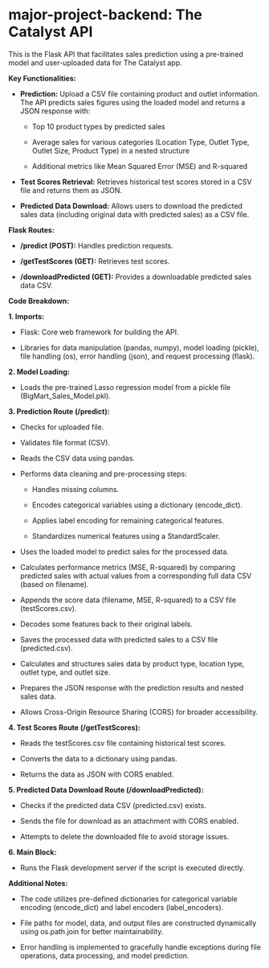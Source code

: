 # major-project-backend: The Catalyst API
This is the Flask API that facilitates sales prediction using a pre-trained model and user-uploaded data for The Catalyst app.

**Key Functionalities:**

*   **Prediction:** Upload a CSV file containing product and outlet information. The API predicts sales figures using the loaded model and returns a JSON response with:
    
    *   Top 10 product types by predicted sales
        
    *   Average sales for various categories (Location Type, Outlet Type, Outlet Size, Product Type) in a nested structure
        
    *   Additional metrics like Mean Squared Error (MSE) and R-squared
        
*   **Test Scores Retrieval:** Retrieves historical test scores stored in a CSV file and returns them as JSON.
    
*   **Predicted Data Download:** Allows users to download the predicted sales data (including original data with predicted sales) as a CSV file.
    

**Flask Routes:**

*   **/predict (POST):** Handles prediction requests.
    
*   **/getTestScores (GET):** Retrieves test scores.
    
*   **/downloadPredicted (GET):** Provides a downloadable predicted sales data CSV.
    

**Code Breakdown:**

**1\. Imports:**

*   Flask: Core web framework for building the API.
    
*   Libraries for data manipulation (pandas, numpy), model loading (pickle), file handling (os), error handling (json), and request processing (flask).
    

**2\. Model Loading:**

*   Loads the pre-trained Lasso regression model from a pickle file (BigMart\_Sales\_Model.pkl).
    

**3\. Prediction Route (/predict):**

*   Checks for uploaded file.
    
*   Validates file format (CSV).
    
*   Reads the CSV data using pandas.
    
*   Performs data cleaning and pre-processing steps:
    
    *   Handles missing columns.
        
    *   Encodes categorical variables using a dictionary (encode\_dict).
        
    *   Applies label encoding for remaining categorical features.
        
    *   Standardizes numerical features using a StandardScaler.
        
*   Uses the loaded model to predict sales for the processed data.
    
*   Calculates performance metrics (MSE, R-squared) by comparing predicted sales with actual values from a corresponding full data CSV (based on filename).
    
*   Appends the score data (filename, MSE, R-squared) to a CSV file (testScores.csv).
    
*   Decodes some features back to their original labels.
    
*   Saves the processed data with predicted sales to a CSV file (predicted.csv).
    
*   Calculates and structures sales data by product type, location type, outlet type, and outlet size.
    
*   Prepares the JSON response with the prediction results and nested sales data.
    
*   Allows Cross-Origin Resource Sharing (CORS) for broader accessibility.
    

**4\. Test Scores Route (/getTestScores):**

*   Reads the testScores.csv file containing historical test scores.
    
*   Converts the data to a dictionary using pandas.
    
*   Returns the data as JSON with CORS enabled.
    

**5\. Predicted Data Download Route (/downloadPredicted):**

*   Checks if the predicted data CSV (predicted.csv) exists.
    
*   Sends the file for download as an attachment with CORS enabled.
    
*   Attempts to delete the downloaded file to avoid storage issues.
    

**6\. Main Block:**

*   Runs the Flask development server if the script is executed directly.
    

**Additional Notes:**

*   The code utilizes pre-defined dictionaries for categorical variable encoding (encode\_dict) and label encoders (label\_encoders).
    
*   File paths for model, data, and output files are constructed dynamically using os.path.join for better maintainability.
    
*   Error handling is implemented to gracefully handle exceptions during file operations, data processing, and model prediction.
